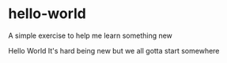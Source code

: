 # hello-world
A simple exercise to help me learn something new 

Hello World
It's hard being new but we all gotta start somewhere 
